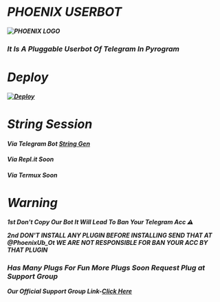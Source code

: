 # <b><i> PHOENIX USERBOT

![PHOENIX LOGO](https://telegra.ph/file/6b5488edd837fb9868bd1.jpg)

### It Is A Pluggable Userbot Of Telegram In Pyrogram 

# Deploy 

[![Deploy](https://www.herokucdn.com/deploy/button.svg)](https://heroku.com/deploy?template=https://github.com/PhoenixCoderZ/Phoenix-Userbot)

# String Session 

#### Via Telegram Bot [String Gen](https://t.me/KhushStringGen) 
#### Via Repl.it Soon
#### Via Termux Soon

# Warning

<b> 1st Don't Copy Our Bot It Will Lead To Ban Your Telegram Acc ⚠️</b>

<b> 2nd DON'T INSTALL ANY PLUGIN BEFORE INSTALLING SEND THAT AT @PhoenixUb_Ot WE ARE NOT RESPONSIBLE FOR BAN YOUR ACC BY THAT PLUGIN </b>

### Has Many Plugs For Fun More Plugs Soon Request Plug at Support Group

<b> Our Official Support Group Link-[Click Here](https://t.me/PhoenixUb_Ot) </b>
